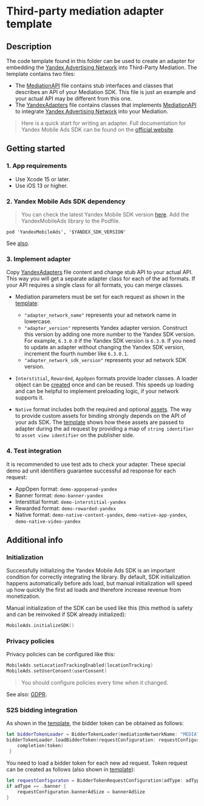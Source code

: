 # Third-party mediation adapter template

## Description

The code template found in this folder can be used to create an adapter for embedding the [Yandex Advertising Network](https://yandex.ru/support2/mobile-ads/en) into Third-Party Mediation. The template contains two files:

* The [MediationAPI](./ThirdPartyMediationAdapterTemplate/AdapterTemplate/MediationAPI.swift) file contains stub interfaces and classes that describes an API of your Mediation SDK. This file is just an example and your actual API may be different from this one.
* The [YandexAdapters](./ThirdPartyMediationAdapterTemplate/AdapterTemplate/YandexAdapters.swift) file contains classes that implements [MediationAPI](./ThirdPartyMediationAdapterTemplate/AdapterTemplate/MediationAPI.swift) to integrate [Yandex Advertising Network](https://yandex.ru/support2/mobile-ads/en) into your Mediation.

> Here is a quick start for writing an adapter. Full documentation for Yandex Mobile Ads SDK can be found on the [official website](https://yandex.ru/support2/mobile-ads/en/dev/ios).

## Getting started

### 1. App requirements

* Use Xcode 15 or later.
* Use iOS 13 or higher.

### 2. Yandex Mobile Ads SDK dependency

> You can check the latest Yandex Mobile SDK version [here](https://yandex.ru/support2/mobile-ads/en/dev/platforms). Add the YandexMobileAds library to the Podfile.

```CocoaPods
pod 'YandexMobileAds', '$YANDEX_SDK_VERSION'
```

See [also](https://yandex.ru/support2/mobile-ads/en/dev/ios/quick-start#app).

### 3. Implement adapter

Copy [YandexAdapters](./ThirdPartyMediationAdapterTemplate/AdapterTemplate/YandexAdapters.swift) file content and change stub API to your actual API.
This way you will get a separate adapter class for each of the ad formats. If your API requires a single class for all formats, you can merge classes.

* Mediation parameters must be set for each request as shown in the [template](./ThirdPartyMediationAdapterTemplate/AdapterTemplate/YandexAdapters.swift#L82):
  * `"adapter_network_name"` represents your ad network name in lowercase.
  * `"adapter_version"` represents Yandex adapter version. Construct this version by adding one more number to the Yandex SDK version. For example, `6.3.0.0` if the Yandex SDK version is `6.3.0`. If you need to update an adapter without changing the Yandex SDK version, increment the fourth number like `6.3.0.1`.
  * `"adapter_network_sdk_version"` represents your ad network SDK version.

* `Interstitial`, `Rewarded`, `AppOpen` formats provide loader classes. A loader object can be [created](./ThirdPartyMediationAdapterTemplate/AdapterTemplate/YandexAdapters.swift#L165) once and can be reused. This speeds up loading and can be helpful to implement preloading logic, if your network supports it.

* `Native` format includes both the required and optional [assets](https://yandex.ru/support2/mobile-ads/en/dev/ios/components). The way to provide custom assets for binding strongly depends on the API of your ads SDK. The [template]((./ThirdPartyMediationAdapterTemplate/AdapterTemplate/YandexAdapters.swift#L503)) shows how these assets are passed to adapter during the ad request by providing a map of `string identifier` to `asset view identifier` on the publisher side.

### 4. Test integration

It is recommended to use test ads to check your adapter. These special demo ad unit identifiers guarantee successful ad response for each request:

* AppOpen format: `demo-appopenad-yandex`
* Banner format: `demo-banner-yandex`
* Interstitial format: `demo-interstitial-yandex`
* Rewarded format: `demo-rewarded-yandex`
* Native format: `demo-native-content-yandex`, `demo-native-app-yandex`, `demo-native-video-yandex`

## Additional info

### Initialization

Successfully initializing the Yandex Mobile Ads SDK is an important condition for correctly integrating the library. By default, SDK initialization happens automatically before ads load, but manual initialization will speed up how quickly the first ad loads and therefore increase revenue from monetization.

Manual initialization of the SDK can be used like this (this method is safety and can be reinvoked if SDK already initialized):

```swift
MobileAds.initializeSDK()
```

### Privacy policies

Privacy policies can be configured like this:

```swift
MobileAds.setLocationTrackingEnabled(locationTracking)
MobileAds.setUserConsent(userConsent)
```

> You should configure policies every time when it changed.

See also: [GDPR](https://ads.yandex.com/helpcenter/en/dev/ios/gdpr).

### S2S bidding integration

As shown in the [template](./ThirdPartyMediationAdapterTemplate/AdapterTemplate/YandexAdapters.swift#L42), the bidder token can be obtained as follows:

```swift
let bidderTokenLoader = BidderTokenLoader(mediationNetworkName: "MEDIATION_NETWORK_NAME")
bidderTokenLoader.loadBidderToken(requestConfiguration: requestConfiguraton) { token in
    completion(token)
 }
```

You need to load a bidder token for each new ad request. Token request can be created as follows (also shown in [template](./ThirdPartyMediationAdapterTemplate/AdapterTemplate/YandexAdapters.swift#L27)):

```swift
let requestConfiguraton = BidderTokenRequestConfiguration(adType: adType)
if adType == .banner {
    requestConfiguraton.bannerAdSize = bannerAdSize
}
```
